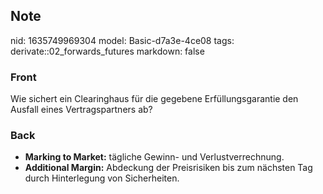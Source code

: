 ## Note
nid: 1635749969304
model: Basic-d7a3e-4ce08
tags: derivate::02_forwards_futures
markdown: false

### Front
Wie sichert ein Clearinghaus für die gegebene Erfüllungsgarantie den Ausfall eines Vertragspartners ab?

### Back
<ul>
  <li><b>Marking to Market:</b> tägliche Gewinn- und
  Verlustverrechnung.
  <li><b>Additional Margin:</b> Abdeckung der Preisrisiken bis zum
  nächsten Tag durch Hinterlegung von Sicherheiten.
</ul>
